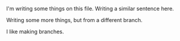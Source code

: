 I'm writing some things on this file.
Writing a similar sentence here.

Writing some more things, but from a different branch.

I like making branches.
